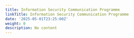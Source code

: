 ```yaml
---
title: Information Security Communication Programme
linkTitle: Information Security Communication Programme
date: '2025-05-01T23:25:00Z'
weight: 0
description: No content
---
```




